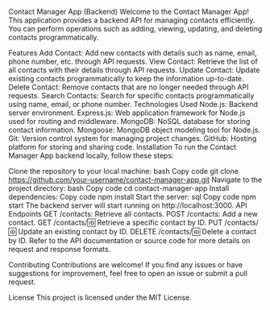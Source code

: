 Contact Manager App (Backend)
Welcome to the Contact Manager App! This application provides a backend API for managing contacts efficiently. You can perform operations such as adding, viewing, updating, and deleting contacts programmatically.

Features
Add Contact: Add new contacts with details such as name, email, phone number, etc. through API requests.
View Contact: Retrieve the list of all contacts with their details through API requests.
Update Contact: Update existing contacts programmatically to keep the information up-to-date.
Delete Contact: Remove contacts that are no longer needed through API requests.
Search Contacts: Search for specific contacts programmatically using name, email, or phone number.
Technologies Used
Node.js: Backend server environment.
Express.js: Web application framework for Node.js used for routing and middleware.
MongoDB: NoSQL database for storing contact information.
Mongoose: MongoDB object modeling tool for Node.js.
Git: Version control system for managing project changes.
GitHub: Hosting platform for storing and sharing code.
Installation
To run the Contact Manager App backend locally, follow these steps:

Clone the repository to your local machine:
bash
Copy code
git clone https://github.com/your-username/contact-manager-app.git
Navigate to the project directory:
bash
Copy code
cd contact-manager-app
Install dependencies:
Copy code
npm install
Start the server:
sql
Copy code
npm start
The backend server will start running on http://localhost:3000.
API Endpoints
GET /contacts: Retrieve all contacts.
POST /contacts: Add a new contact.
GET /contacts/:id: Retrieve a specific contact by ID.
PUT /contacts/:id: Update an existing contact by ID.
DELETE /contacts/:id: Delete a contact by ID.
Refer to the API documentation or source code for more details on request and response formats.

Contributing
Contributions are welcome! If you find any issues or have suggestions for improvement, feel free to open an issue or submit a pull request.

License
This project is licensed under the MIT License.

